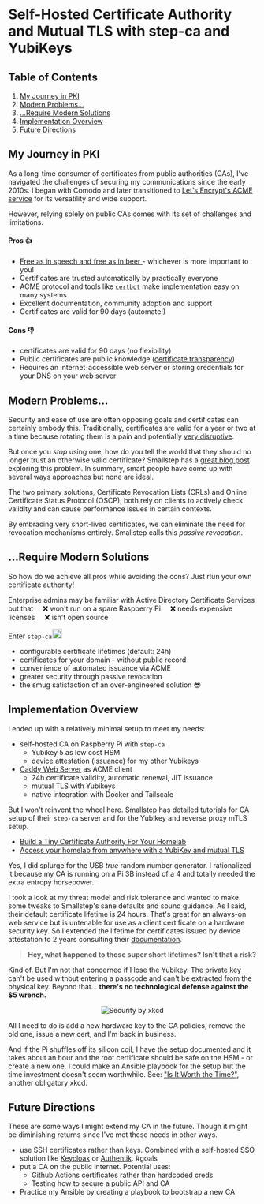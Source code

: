 <!-- # PKI in the Home(lab) -->
# Self-Hosted Certificate Authority and Mutual TLS with step-ca and YubiKeys
## Table of Contents
1. [My Journey in PKI](#my-journey-in-pki)
2. [Modern Problems...](#modern-problems)
3. [...Require Modern Solutions](#require-modern-solutions)
4. [Implementation Overview](#implementation-overview)
5. [Future Directions](#future-directions)

## My Journey in PKI
As a long-time consumer of certificates from public authorities (CAs), I've navigated the challenges of securing my communications since the early 2010s. I began with Comodo and later transitioned to [Let's Encrypt's ACME service](https://letsencrypt.org/how-it-works/) for its versatility and wide support.

However, relying solely on public CAs comes with its set of challenges and limitations.

#### Pros 👍
- [Free as in speech and free as in beer ](https://www.gnu.org/philosophy/free-sw.en.html) - whichever is more important to you!
- Certificates are trusted automatically by practically everyone
- ACME protocol and tools like [`certbot`](https://certbot.eff.org/) make implementation easy on many systems
- Excellent documentation, community adoption and support
- Certificates are valid for 90 days (automate!)

#### Cons 👎
- certificates are valid for 90 days (no flexibility)
- Public certificates are public knowledge ([certificate transparency](https://www.mayhem.security/blog/certificate-transparency-does-more-harm-than-good-heres-why))
- Requires an internet-accessible web server or storing credentials for your DNS on your web server 

## Modern Problems...
Security and ease of use are often opposing goals and certificates can certainly embody this. Traditionally, certificates are valid for a year or two at a time because rotating them is a pain and potentially [very disruptive](https://www.zdnet.com/article/government-shutdown-tls-certificates-not-renewed-many-websites-are-down/).

But once you *stop* using one, how do you tell the world that they should no longer trust an otherwise valid certificate? Smallstep has a [great blog post](https://smallstep.com/blog/passive-revocation/) exploring this problem. In summary, smart people have come up with several ways approaches but none are ideal.

The two primary solutions, Certificate Revocation Lists (CRLs) and Online Certificate Status Protocol (OSCP), both rely on clients to actively check validity and can cause performance issues in certain contexts.

By embracing very short-lived certificates, we can eliminate the need for revocation mechanisms entirely. Smallstep calls this *passive revocation*.

## ...Require Modern Solutions
So how do we achieve all pros while avoiding the cons? Just r!un your own certificate authority! 

Enterprise admins may be familiar with Active Directory Certificate Services but that
&nbsp;&nbsp;&nbsp;&nbsp;❌ won't run on a spare Raspberry Pi
&nbsp;&nbsp;&nbsp;&nbsp;❌ needs expensive licenses
&nbsp;&nbsp;&nbsp;&nbsp;❌ isn't open source

Enter `step-ca`[<img src="https://github.githubassets.com/images/modules/logos_page/GitHub-Mark.png" alt="GitHub Logo" width="20" height="20">](https://github.com/smallstep/certificates)
- configurable certificate lifetimes (default: 24h)
- certificates for your domain - without public record
- convenience of automated issuance via ACME
- greater security through passive revocation
- the smug satisfaction of an over-engineered solution 😎

## Implementation Overview
I ended up with a relatively minimal setup to meet my needs: 
- self-hosted CA on Raspberry Pi with `step-ca`
    - Yubikey 5 as low cost HSM
    - device attestation (issuance) for my other Yubikeys
- [Caddy Web Server](https://caddyserver.com/docs/automatic-https) as ACME client
    - 24h certificate validity, automatic renewal, JIT issuance
    - mutual TLS with Yubikeys 
    - native integration with Docker and Tailscale

But I won't reinvent the wheel here. Smallstep has detailed tutorials for CA setup of their `step-ca` server and for the Yubikey and reverse proxy mTLS setup.
* [Build a Tiny Certificate Authority For Your Homelab](https://smallstep.com/blog/build-a-tiny-ca-with-raspberry-pi-yubikey/)
* [Access your homelab from anywhere with a YubiKey and mutual TLS](https://smallstep.com/blog/access-your-homelab-anywhere/)

Yes, I did splurge for the USB *true* random number generator. I rationalized it because my CA is running on a Pi 3B instead of a 4 and totally needed the extra entropy horsepower.

I took a look at my threat model and risk tolerance and wanted to make some tweaks to Smallstep's sane defaults and sound guidance. As I said, their default certificate lifetime is 24 hours. That's great for an always-on web service but is untenable for use as a client certificate on a hardware security key. So I extended the lifetime for certificates issued by device attestation to 2 years consulting their [documentation](https://smallstep.com/docs/step-ca/#ssh-certificate-authority).

> **Hey, what happened to those super short lifetimes? Isn't that a risk?**

Kind of. But I'm not that concerned if I lose the Yubikey. The private key can't be used without entering a passcode and can't be extracted from the physical key. Beyond that... **there's no technological defense against the $5 wrench.**

<p align="center">
  <img src="https://imgs.xkcd.com/comics/security.png" alt="Security by xkcd">
</p>

All I need to do is add a new hardware key to the CA policies, remove the old one, issue a new cert, and I'm back in business.

And if the Pi shuffles off its silicon coil, I have the setup documented and it takes about an hour and the root certificate should be safe on the HSM - or create a new one. I could make an Ansible playbook for the setup but the time investment doesn't seem worthwhile. See: ["Is It Worth the Time?"](https://xkcd.com/1205), another obligatory xkcd.

## Future Directions
These are some ways I might extend my CA in the future. Though it might be diminishing returns since I've met these needs in other ways.
- use SSH certificates rather than keys. Combined with a self-hosted SSO solution like [Keycloak](https://www.keycloak.org/) or [Authentik](https://goauthentik.io/). #goals
- put a CA on the public internet. Potential uses:
    - Github Actions certificates rather than hardcoded creds 
    - Testing how to secure a public API and CA
- Practice my Ansible by creating a playbook to bootstrap a new CA
